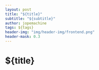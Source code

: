 ```yaml
---
layout: post
title: "${title}"
subtitle: "${subtitle}"
author: jopemachine
tags: ${tags}
header-img: "img/header-img/frontend.png"
header-mask: 0.3
---
```


# ${title}